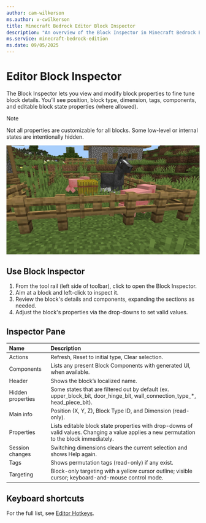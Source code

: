 ```yaml
---
author: cam-wilkerson
ms.author: v-cwilkerson
title: Minecraft Bedrock Editor Block Inspector
description: "An overview of the Block Inspector in Minecraft Bedrock Editor"
ms.service: minecraft-bedrock-edition
ms.date: 09/05/2025
---
```


# Editor Block Inspector

The Block Inspector lets you view and modify block properties to fine tune block details. You’ll see position, block type, dimension, tags, components, and editable block state properties (where allowed).

>[!NOTE]
> Not all properties are customizable for all blocks. Some low-level or internal states are intentionally hidden.

![Animation of the Block Inspector.](Media/GIFs/BlockInspector.gif)


## Use Block Inspector

1. From the tool rail (left side of toolbar), click to open the Block Inspector.
2. Aim at a block and left-click to inspect it.
3. Review the block's details and components, expanding the sections as needed.
4. Adjust the block's properties via the drop-downs to set valid values.


## Inspector Pane

| Name | Description |
|:----|:----|
|Actions|Refresh, Reset to initial type, Clear selection.|
|Components|Lists any present Block Components with generated UI, when available.|
|Header|Shows the block’s localized name.|
|Hidden properties|Some states that are filtered out by default (ex. upper_block_bit, door_hinge_bit, wall_connection_type_*, head_piece_bit).|
|Main info|Position (X, Y, Z), Block Type ID, and Dimension (read-only).|
|Properties|Lists editable block state properties with drop-downs of valid values. Changing a value applies a new permutation to the block immediately.|
|Session changes|Switching dimensions clears the current selection and shows Help again.|
|Tags|Shows permutation tags (read-only) if any exist.|
|Targeting|Block-only targeting with a yellow cursor outline; visible cursor; keyboard-and-mouse control mode.|

## Keyboard shortcuts

For the full list, see [Editor Hotkeys](../BedrockEditor/EditorKeyboardInputs.md).